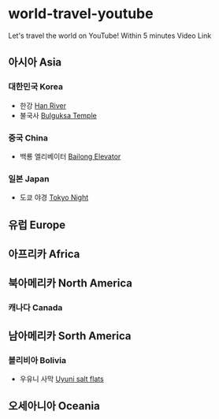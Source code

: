 # world-travel-youtube
Let's travel the world on YouTube! Within 5 minutes Video Link

## 아시아 Asia

### 대한민국 Korea
* 한강 [Han River](https://youtu.be/F_a6-zqvxx0)
* 불국사 [Bulguksa Temple](https://youtu.be/FuiUrgRAcJM)

### 중국 China
* 백룡 엘리베이터 [Bailong Elevator](https://youtu.be/iNSIHW7v9do)

### 일본 Japan
* 도쿄 야경 [Tokyo Night](https://youtu.be/2MWC754oelM)

## 유럽 Europe

## 아프리카 Africa

## 북아메리카 North America

### 캐나다 Canada

## 남아메리카 Sorth America

### 볼리비아 Bolivia
* 우유니 사막 [Uyuni salt flats](https://youtu.be/23ckoPGSrcs)

## 오세아니아 Oceania
